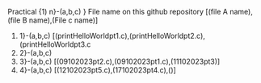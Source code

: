 Practical {1) n}-(a,b,c) }                                          File name on this  github repository  [(file A name),(file B name),(File c name)]
1) 1}-(a,b,c)                        [(printHelloWorldpt1.c),(printHelloWorldpt2.c),(printHelloWorldpt3.c
2) 2}-(a,b,c)                        
3) 3}-(a,b,c)                        [(09102023pt2.c),(09102023pt1.c),(11102023pt3)]
4) 4}-(a,b,c)                        [(12102023pt5.c),(17102023pt4.c),()]
